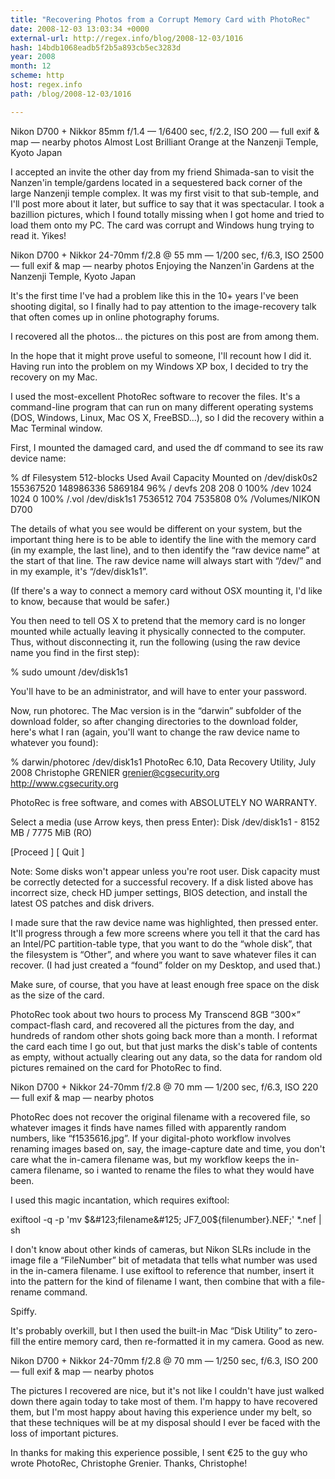 ```yaml
---
title: "Recovering Photos from a Corrupt Memory Card with PhotoRec"
date: 2008-12-03 13:03:34 +0000
external-url: http://regex.info/blog/2008-12-03/1016
hash: 14bdb1068eadb5f2b5a893cb5ec3283d
year: 2008
month: 12
scheme: http
host: regex.info
path: /blog/2008-12-03/1016

---
```



Nikon D700 + Nikkor 85mm f/1.4 — 1/6400 sec, f/2.2, ISO 200 —
full exif & map — nearby photos
Almost Lost
Brilliant Orange at the Nanzenji Temple, Kyoto Japan


I accepted an invite the other day from my friend Shimada-san to visit the
Nanzen'in temple/gardens located in a sequestered back corner of the large
Nanzenji temple complex. It was my first visit to that sub-temple, and I'll
post more about it later, but suffice to say that it was
spectacular. I took a bazillion pictures, which I found totally
missing when I got home and tried to load them onto my PC. The card was
corrupt and Windows hung trying to read it. Yikes!



Nikon D700 + Nikkor 24-70mm f/2.8 @ 55 mm — 1/200 sec, f/6.3, ISO 2500 —
full exif & map — nearby photos
Enjoying the Nanzen'in Gardens
at the Nanzenji Temple, Kyoto Japan


It's the first time I've had a problem like this in the 10+ years I've
been shooting digital, so I finally had to pay attention to the
image-recovery talk that often comes up in online photography forums.


I recovered all the photos... the pictures on this post are from among
them.


In the hope that it might prove useful to someone, I'll recount how I
did it. Having run into the problem on my Windows XP box, I decided to try
the recovery on my Mac.


I used the most-excellent PhotoRec software to
recover the files. It's a command-line program that can run on many
different operating systems (DOS, Windows, Linux, Mac OS X, FreeBSD...), so
I did the recovery within a Mac Terminal window.




First, I mounted the damaged card, and used the df command to see its raw device name:




% df
Filesystem              512-blocks      Used   Avail Capacity  Mounted on
/dev/disk0s2             155367520 148986336 5869184    96%    /
devfs                          208       208       0   100%    /dev
<volfs>                       1024      1024       0   100%    /.vol
/dev/disk1s1               7536512       704 7535808     0%    /Volumes/NIKON D700



The details of what you see would be different on your system, but the
important thing here is to be able to identify the line with the memory
card (in my example, the last line), and to then identify the “raw device
name” at the start of that line. The raw device name will always start with
“/dev/” and in my example, it's “/dev/disk1s1”.


(If there's a way to connect a memory card without OSX mounting it, I'd
like to know, because that would be safer.)


You then need to tell OS X to pretend that the memory card is no longer mounted while actually leaving it physically connected to the computer.
Thus, without disconnecting it, run the following (using the raw device name you find in the first step):




% sudo umount /dev/disk1s1



You'll have to be an administrator, and will have to enter your password.


Now, run photorec. The Mac version is in the “darwin” subfolder
of the download folder, so after changing directories to the download
folder, here's what I ran (again, you'll want to change the raw device name
to whatever you found):




% darwin/photorec /dev/disk1s1
PhotoRec 6.10, Data Recovery Utility, July 2008
Christophe GRENIER <grenier@cgsecurity.org>
http://www.cgsecurity.org

PhotoRec is free software, and comes with ABSOLUTELY NO WARRANTY.

Select a media (use Arrow keys, then press Enter):
Disk /dev/disk1s1 - 8152 MB / 7775 MiB (RO)

[Proceed ]  [  Quit  ]

Note: Some disks won't appear unless you're root user.
Disk capacity must be correctly detected for a successful recovery.
If a disk listed above has incorrect size, check HD jumper settings, BIOS
detection, and install the latest OS patches and disk drivers.



I made sure that the raw device name was highlighted, then pressed
enter. It'll progress through a few more screens where you tell it that the
card has an Intel/PC partition-table type, that you want to do the
“whole disk”, that the filesystem is “Other”, and where you
want to save whatever files it can recover. (I had just created a “found”
folder on my Desktop, and used that.)


Make sure, of course, that you have at least enough free space on the
disk as the size of the card.


PhotoRec took about two hours to process My Transcend 8GB “300×”
compact-flash card, and recovered all the pictures from the day, and
hundreds of random other shots going back more than a month. I reformat the
card each time I go out, but that just marks the disk's table of contents as
empty, without actually clearing out any data, so the data for random old
pictures remained on the card for PhotoRec to find.



Nikon D700 + Nikkor 24-70mm f/2.8 @ 70 mm — 1/200 sec, f/6.3, ISO 220 —
full exif & map — nearby photos


PhotoRec does not recover the original filename with a recovered file,
so whatever images it finds have names filled with apparently random
numbers, like “f1535616.jpg”. If your digital-photo workflow involves
renaming images based on, say, the image-capture date and time, you don't
care what the in-camera filename was, but my workflow keeps the
in-camera filename, so i wanted to rename the files to what they would have
been.


I used this magic incantation, which requires exiftool:




exiftool -q -p 'mv $&#123;filename&#125; JF7_00$&#123;filenumber&#125;.NEF;'  *.nef  | sh



I don't know about other kinds of cameras, but Nikon SLRs include in the
image file a “FileNumber” bit of metadata that tells what number was used
in the in-camera filename. I use exiftool to reference that number,
insert it into the pattern for the kind of filename I want, then combine
that with a file-rename command.


Spiffy.



It's probably overkill, but I then used the built-in Mac “Disk Utility”
to zero-fill the entire memory card, then re-formatted it in my camera.
Good as new.



Nikon D700 + Nikkor 24-70mm f/2.8 @ 70 mm — 1/250 sec, f/6.3, ISO 200 —
full exif & map — nearby photos


The pictures I recovered are nice, but it's not like I couldn't have
just walked down there again today to take most of them. I'm happy to have
recovered them, but I'm most happy about having this experience under my
belt, so that these techniques will be at my disposal should I ever be
faced with the loss of important pictures.


In thanks for making this experience possible, I sent €25 to the guy who wrote
PhotoRec, Christophe Grenier. Thanks, Christophe!

